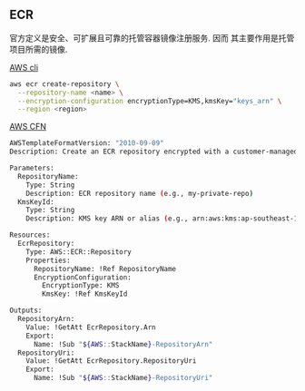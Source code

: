 ## ECR

官方定义是安全、可扩展且可靠的托管容器镜像注册服务. 因而 其主要作用是托管项目所需的镜像. 

[AWS cli](https://docs.aws.amazon.com/cli/latest/reference/ecr/create-repository.html)

```bash
aws ecr create-repository \
  --repository-name <name> \
  --encryption-configuration encryptionType=KMS,kmsKey="keys_arn" \
  --region <region>

```

[AWS CFN](https://docs.aws.amazon.com/zh_cn/AWSCloudFormation/latest/TemplateReference/aws-resource-ecr-repository.html)

```bash
AWSTemplateFormatVersion: "2010-09-09"
Description: Create an ECR repository encrypted with a customer-managed KMS key.

Parameters:
  RepositoryName:
    Type: String
    Description: ECR repository name (e.g., my-private-repo)
  KmsKeyId:
    Type: String
    Description: KMS key ARN or alias (e.g., arn:aws:kms:ap-southeast-1:111122223333:key/xxxx or alias/my-ecr-key)

Resources:
  EcrRepository:
    Type: AWS::ECR::Repository
    Properties:
      RepositoryName: !Ref RepositoryName
      EncryptionConfiguration:
        EncryptionType: KMS
        KmsKey: !Ref KmsKeyId

Outputs:
  RepositoryArn:
    Value: !GetAtt EcrRepository.Arn
    Export:
      Name: !Sub "${AWS::StackName}-RepositoryArn"
  RepositoryUri:
    Value: !GetAtt EcrRepository.RepositoryUri
    Export:
      Name: !Sub "${AWS::StackName}-RepositoryUri"

```